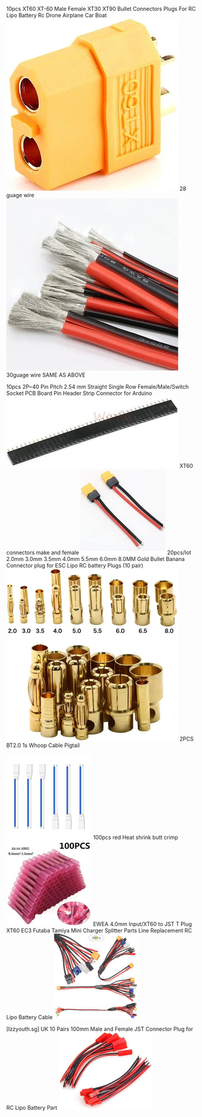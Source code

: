 10pcs XT60 XT-60 Male Female XT30 XT90 Bullet Connectors Plugs For RC Lipo Battery Rc Drone Airplane Car Boat
![](Pasted%20image%2020241020022749.png)
28 guage wire
![](Pasted%20image%2020241020022818.png)
30guage wire
SAME AS ABOVE

10pcs 2P~40 Pin Pitch 2.54 mm Straight Single Row Female/Male/Switch Socket PCB Board Pin Header Strip Connector for Arduino
![](Pasted%20image%2020241020022852.png)
XT60 connectors make and female
![](Pasted%20image%2020241020022911.png)
20pcs/lot 2.0mm 3.0mm 3.5mm 4.0mm 5.5mm 6.0mm 8.0MM Gold Bullet Banana Connector plug for ESC Lipo RC battery Plugs (10 pair)
![](Pasted%20image%2020241020022941.png)
2PCS BT2.0 1s Whoop Cable Pigtail

![](Pasted%20image%2020241020023021.png)
100pcs red Heat shrink butt crimp
![](Pasted%20image%2020241020023520.png)
EWEA 4.0mm Input/XT60 to JST T Plug XT60 EC3 Futaba Tamiya Mini Charger Splitter Parts Line Replacement RC Lipo Battery Cable
![](Pasted%20image%2020241020023531.png)

[Izzyouth.sg] UK 10 Pairs 100mm Male and Female JST Connector Plug for RC Lipo Battery Part
![](Pasted%20image%2020241020024040.png)